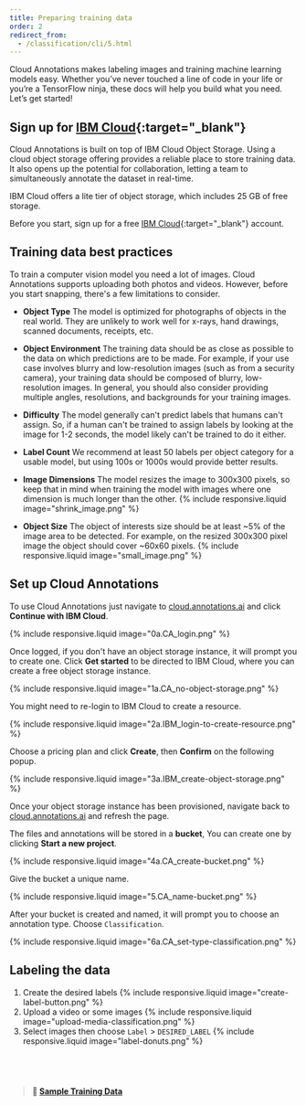 ```yaml
---
title: Preparing training data
order: 2
redirect_from:
  - /classification/cli/5.html
---
```


Cloud Annotations makes labeling images and training machine learning models easy.
Whether you’ve never touched a line of code in your life or you’re a TensorFlow ninja, these docs will help you build what you need.
Let’s get started!

## Sign up for [IBM Cloud](https://ibm.biz/cloud-annotations-sign-up){:target="\_blank"}

Cloud Annotations is built on top of IBM Cloud Object Storage.
Using a cloud object storage offering provides a reliable place to store training data.
It also opens up the potential for collaboration, letting a team to simultaneously annotate the dataset in real-time.

IBM Cloud offers a lite tier of object storage, which includes 25 GB of free storage.

Before you start, sign up for a free [IBM Cloud](https://ibm.biz/cloud-annotations-dashboard){:target="\_blank"} account.

## Training data best practices

To train a computer vision model you need a lot of images.
Cloud Annotations supports uploading both photos and videos.
However, before you start snapping, there's a few limitations to consider.

<!-- markdown list doesn't support include -->
<ul>
  <li>
    <p>
      <strong>Object Type</strong> The model is optimized for photographs of objects in the real world. They are unlikely to work well for x-rays, hand drawings, scanned documents, receipts, etc.
    </p>
  </li>
  <li>
    <p>
      <strong>Object Environment</strong> The training data should be as close as possible to the data on which predictions are to be made. For example, if your use case involves blurry and low-resolution images (such as from a security camera), your training data should be composed of blurry, low-resolution images. In general, you should also consider providing multiple angles, resolutions, and backgrounds for your training images.
    </p>
  </li>
  <li>
    <p>
      <strong>Difficulty</strong> The model generally can't predict labels that humans can't assign. So, if a human can't be trained to assign labels by looking at the image for 1-2 seconds, the model likely can't be trained to do it either.
    </p>
  </li>
  <li>
    <p>
      <strong>Label Count</strong> We recommend at least 50 labels per object category for a usable model, but using 100s or 1000s would provide better results.
    </p>
  </li>
  <li>
    <p>
      <strong>Image Dimensions</strong> The model resizes the image to 300x300 pixels, so keep that in mind when training the model with images where one dimension is much longer than the other.
      {% include responsive.liquid image="shrink_image.png" %}
    </p>
  </li>
  <li>
    <p>
      <strong>Object Size</strong> The object of interests size should be at least ~5% of the image area to be detected. For example, on the resized 300x300 pixel image the object should cover ~60x60 pixels.
      {% include responsive.liquid image="small_image.png" %}
    </p>
  </li>
</ul>

## Set up Cloud Annotations

To use Cloud Annotations just navigate to [cloud.annotations.ai](https://cloud.annotations.ai) and click **Continue with IBM Cloud**.

{% include responsive.liquid image="0a.CA_login.png" %}

Once logged, if you don't have an object storage instance, it will prompt you to create one. Click **Get started** to be directed to IBM Cloud, where you can create a free object storage instance.

{% include responsive.liquid image="1a.CA_no-object-storage.png" %}

You might need to re-login to IBM Cloud to create a resource.

{% include responsive.liquid image="2a.IBM_login-to-create-resource.png" %}

Choose a pricing plan and click **Create**, then **Confirm** on the following popup.

{% include responsive.liquid image="3a.IBM_create-object-storage.png" %}

Once your object storage instance has been provisioned, navigate back to [cloud.annotations.ai](https://cloud.annotations.ai) and refresh the page.

The files and annotations will be stored in a **bucket**, You can create one by clicking **Start a new project**.

{% include responsive.liquid image="4a.CA_create-bucket.png" %}

Give the bucket a unique name.

{% include responsive.liquid image="5.CA_name-bucket.png" %}

After your bucket is created and named, it will prompt you to choose an annotation type. Choose `Classification`.

{% include responsive.liquid image="6a.CA_set-type-classification.png" %}

## Labeling the data

<!-- markdown list doesn't support include -->
<ol>
  <li>Create the desired labels
  {% include responsive.liquid image="create-label-button.png" %}
  </li>
  <li>Upload a video or some images
  {% include responsive.liquid image="upload-media-classification.png" %}
  </li>
  <li>Select images then choose <code class="highlighter-rouge">Label</code> > <code class="highlighter-rouge">DESIRED_LABEL</code>
  {% include responsive.liquid image="label-donuts.png" %}
  </li>
</ol>

## &nbsp;

> **📁 [Sample Training Data](https://github.com/cloud-annotations/training/releases/download/v1.2.30/coffee-donuts.zip)**
